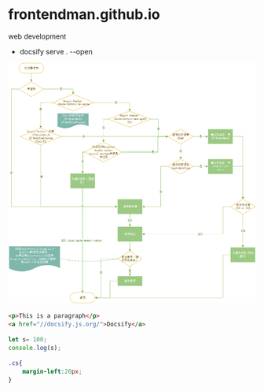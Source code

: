 # frontendman.github.io
web development 
* docsify serve . --open

![](./images/http缓存.png)

```html
<p>This is a paragraph</p>
<a href="//docsify.js.org/">Docsify</a>
```
```javascript
let s= 100;
console.log(s);
```
```css
.cs{
    margin-left:20px;
}
```